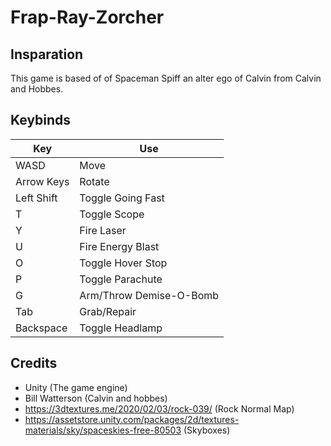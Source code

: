 # Frap-Ray-Zorcher

## Insparation
This game is based of of Spaceman Spiff an alter ego of Calvin from Calvin and Hobbes.

## Keybinds
|Key       |Use                    |
|----------|-----------------------|
|WASD      |Move                   |
|Arrow Keys|Rotate                 |
|Left Shift|Toggle Going Fast      |
|T         |Toggle Scope           |
|Y         |Fire Laser             |
|U         |Fire Energy Blast      |
|O         |Toggle Hover Stop      |
|P         |Toggle Parachute       |
|G         |Arm/Throw Demise-O-Bomb|
|Tab       |Grab/Repair            |
|Backspace |Toggle Headlamp        |

## Credits
 * Unity (The game engine)
 * Bill Watterson (Calvin and hobbes)
 * https://3dtextures.me/2020/02/03/rock-039/ (Rock Normal Map)
 * https://assetstore.unity.com/packages/2d/textures-materials/sky/spaceskies-free-80503 (Skyboxes)

